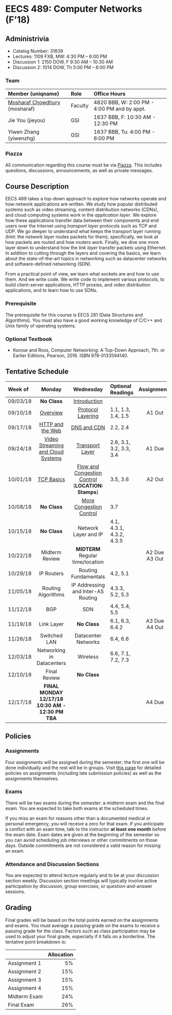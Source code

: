 # EECS 489: Computer Networks (F’18)

## Administrivia
 - Catalog Number: 31839
 - Lectures: 1109 FXB, MW: 4:30 PM – 6:00 PM
 - Discussion 1: 2150 DOW, F 9:30 AM – 10:30 AM
 - Discussion 2: 1014 DOW, Th 5:00 PM – 6:00 PM

### Team

| Member (uniqname) | Role | Office Hours |
| :---------------- | :--- | :----------- |
| [Mosharaf Chowdhury](http://www.mosharaf.com/) (mosharaf) | Faculty | 4820 BBB, W: 2:00 PM - 4:00 PM and by appt.
| Jie You (jieyou) | GSI | 1637 BBB, F: 10:30 AM - 12:30 PM |
| Yiwen Zhang (yiwenzhg) | GSI | 1637 BBB, Tu: 4:00 PM - 6:00 PM |

### Piazza
All communication regarding this course must be via [Piazza](https://piazza.com/umich/fall2018/eecs489/). 
This includes questions, discussions, announcements, as well as private messages.

## Course Description
EECS 489 takes a top-down approach to explore how networks operate and how network applications are written. 
We study how popular distributed systems such as video streaming, content distribution networks (CDNs), and cloud computing systems work in the *application layer*.
We explore how these applications transfer data between their components and end users over the Internet using *transport layer* protocols such as TCP and UDP.
We go deeper to understand what keeps the transport layer running (hint: the *network layer* routes packets for them); specifically, we look at how packets are routed and how routers work.
Finally, we dive one more layer down to understand how the *link layer* transfer packets using Ethernet.
In addition to cutting through the layers and covering the basics, we learn about the state-of-the-art topics in networking such as datacenter networks and software-defined networking (SDN). 

From a practical point of view, we learn what sockets are and how to use them. 
And we write code. 
We write code to implement various protocols, to build client-server applications, HTTP proxies, and video distribution applications, and to learn how to use SDNs.

### Prerequisite

The prerequisite for this course is EECS 281 (Data Structures and Algorithms). 
You must also have a good working knowledge of C/C++ and Unix family of operating systems.

### Optional Textbook

- Kurose and Ross, Computer Networking: A Top-Down Approach, 7th. or Earlier Editions, Pearson, 2016. ISBN 978-0133594140.

## Tentative Schedule

| Week of  | Monday | Wednesday | Optional Readings | Assignments
|:---------|:------:|:---------:|:------------------|:----------:
| 09/03/18 | **No Class** | [Introduction](Slides/090518.pptx) | 
| 09/10/18 | [Overview](Slides/091018.pptx) | [Protocol Layering](Slides/091218.pptx) | 1.1, 1.3, 1.4, 1.5 | A1 Out
| 09/17/18 | [HTTP and the Web](Slides/091718.pptx) | [DNS and CDN](Slides/091918.pptx) | 2.2, 2.4
| 09/24/18 | [Video Streaming and Cloud Systems](Slides/092418.pptx) | [Transport Layer](Slides/092618.pptx) | 2.6, 3.1, 3.2, 3.3, 3.4 | A1 Due
| 10/01/18 | [TCP Basics](Slides/100118.pptx) | [Flow and Congestion Control](Slides/100318.pptx) <br> (**LOCATION: Stamps**) | 3.5, 3.6 | A2 Out
| 10/08/18 | **No Class** | [More Congestion Control](Slides/101018.pptx) | 3.7
| 10/15/18 | **No Class** | Network Layer and IP | 4.1, 4.3.1, 4.3.2, 4.3.5
| 10/22/18 | Midterm Review | **MIDTERM** <br> Regular time/location | | A2 Due<br>A3 Out
| 10/29/18 | IP Routers | Routing Fundamentals | 4.2, 5.1 | 
| 11/05/18 | Routing Algorithms | IP Addressing and Inter-AS Routing | 4.3.3, 5.2, 5.3
| 11/12/18 | BGP | SDN | 4.4, 5.4, 5.5
| 11/19/18 | Link Layer | **No Class** | 6.1, 6.3, 6.4.2 | A3 Due<br>A4 Out
| 11/26/18 | Switched LAN | Datacenter Networks | 6.4, 6.6
| 12/03/18 | Networking in Datacenters | Wireless | 6.6, 7.1, 7.2, 7.3
| 12/10/18 | Final Review | **No Class** | 
| 12/17/18 | **FINAL <br> MONDAY 12/17/18 <br> 10:30 AM - 12:30 PM <br> TBA** | | | A4 Due

## Policies

### Assignments
Four assignments will be assigned during the semester; the first one will be done individually and the rest will be in groups.
Visit [this page](Assignments) for detailed policies on assignments (including late submission policies) as well as the assignments themselves. 

### Exams
There will be two exams during the semester: a midterm exam and the final exam. 
You are expected to take both exams at the scheduled times. 

If you miss an exam for reasons other than a documented medical or personal emergency, you will receive a zero for that exam. 
If you anticipate a conflict with an exam time, talk to the instructor **at least one month** before the exam date. 
Exam dates are given at the beginning of the semester so you can avoid scheduling job interviews or other commitments on those days. 
Outside commitments are not considered a valid reason for missing an exam.

### Attendance and Discussion Sections
You are expected to attend lecture regularly and to be at your discussion section weekly. 
Discussion section meetings will typically involve active participation by discussion, group exercises, or question-and-answer sessions.

## Grading
Final grades will be based on the total points earned on the assignments and exams. 
You must average a passing grade on the exams to receive a passing grade for the class. 
Factors such as class participation may be used to adjust your final grade, especially if it falls on a borderline. 
The tentative point breakdown is:

|              | Allocation 
| -------------| ----------:
| Assignment 1 |  5%        
| Assignment 2 | 15%        
| Assignment 3 | 15%        
| Assignment 4 | 15%        
| Midterm Exam | 24%        
| Final Exam   | 26%        

